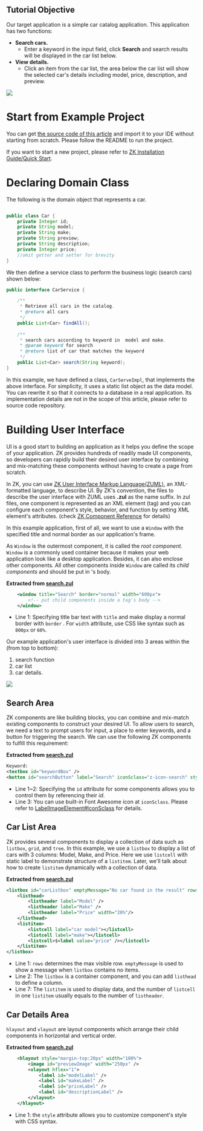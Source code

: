 ## Tutorial Objective
Our target application is a simple car catalog application. This application has two functions:
- **Search cars.**
  - Enter a keyword in the input field, click **Search** and search results will be displayed in the car list below.
- **View details.**
  - Click an item from the car list, the area below the car list will show the selected car's details including model, price, description, and preview.

![]({{site.baseurl}}/get_started/images/Tutorial-searchexample.png)


# Start from Example Project

You can get [the source code of this article](https://github.com/zkoss-demo/gettingStarted/) and import it to
your IDE without starting from scratch. Please follow the README to run
the project.

If you want to start a new project, please refer to [ZK Installation Guide/Quick Start](/{{site.baseurl}}/zk_installation_guide/Quick_Start).

# Declaring Domain Class

The following is the domain object that represents a car.

``` java

public class Car {
    private Integer id;
    private String model;
    private String make;
    private String preview;
    private String description;
    private Integer price;
    //omit getter and setter for brevity
}
```

We then define a service class to perform the business logic (search
cars) shown below:

``` java
public interface CarService {

    /**
     * Retrieve all cars in the catalog.
     * @return all cars
     */
    public List<Car> findAll();
    
    /**
     * search cars according to keyword in  model and make.
     * @param keyword for search
     * @return list of car that matches the keyword
     */
    public List<Car> search(String keyword);
}
```

In this example, we have defined a class, `CarServeImpl`, that
implements the above interface. For simplicity, it uses a static list
object as the data model. You can rewrite it so that it connects to a
database in a real application. Its implementation details are not in
the scope of this article, please refer to source code repository.

# Building User Interface

UI is a good start to building an application as it helps you define the
scope of your application. ZK provides hundreds of readily made UI
components, so developers can rapidly build their desired user interface
by combining and mix-matching these components without having to create
a page from scratch.

In ZK, you can use [ZK User Interface Markup Language(ZUML)](/{{site.baseurl}/zuml_ref ), an XML-formatted language, to
describe UI. By ZK's convention, the files to describe the user
interface with ZUML uses **.zul** as the name suffix. In zul files, one
component is represented as an XML element (tag) and you can configure
each component's style, behavior, and function by setting XML element's
attributes. (check [ZK Component Reference](/{{site.baseurl}/zk_component_ref) for details)

In this example application, first of all, we want to use a `Window`
with the specified title and normal border as our application's frame.

As `Window` is the outermost component, it is called the *root
component*. `Window` is a commonly used container because it makes your
web application look like a desktop application. Besides, it can also
enclose other components. All other components inside `Window` are
called its *child components* and should be put in <window>'s body.

**Extracted from [search.zul](https://github.com/zkoss-demo/gettingStarted/blob/master/src/main/webapp/search.zul)**

```xml
    <window title="Search" border="normal" width="600px">
        <!-- put child components inside a tag's body -->
    </window>
```

- Line 1: Specifying title bar text with `title` and make <window>
  display a normal border with `border` . For `width` attribute, use CSS
  like syntax such as `800px` or `60%`.

Our example application's user interface is divided into 3 areas within
the <window> (from top to bottom):

1.  search function
2.  car list
3.  car details.

![]({{site.baseurl}}/get_started/images/Tutorial-ui-3areas.png)

## Search Area

ZK components are like building blocks, you can combine and mix-match
existing components to construct your desired UI. To allow users to
search, we need a text to prompt users for input, a place to enter
keywords, and a button for triggering the search. We can use the
following ZK components to fulfill this requirement:

**Extracted from
[search.zul](https://github.com/zkoss-demo/gettingStarted/blob/master/src/main/webapp/search.zul)**

```xml
Keyword:
<textbox id="keywordBox" />
<button id="searchButton" label="Search" iconSclass="z-icon-search" style="margin: 0 0 5px 5px"/>
```

- Line 1~2: Specifying the `id` attribute for some components allows you
  to control them by referencing their *id*.
- Line 3: You can use built-in Font Awesome icon at `iconSclass`. Please
  refer to [LabelImageElement#IconSclass](/{{site.baseurl}}/zk_component_ref/base_components/LabelImageElement#IconSclass )
  for details.

## Car List Area

ZK provides several components to display a collection of data such as
`listbox`, `grid`, and `tree`. In this example, we use a `listbox` to
display a list of cars with 3 columns: Model, Make, and Price. Here we
use `listcell` with static label to demonstrate structure of a
`listitem`. Later, we'll talk about how to create `listitem` dynamically
with a collection of data.

**Extracted from
[search.zul](https://github.com/zkoss-demo/gettingStarted/blob/master/src/main/webapp/search.zul)**

``` xml
<listbox id="carListbox" emptyMessage="No car found in the result" rows="5">
    <listhead>
        <listheader label="Model" />
        <listheader label="Make" />
        <listheader label="Price" width="20%"/>
    </listhead>
    <listitem>
        <listcell label="car model"></listcell>
        <listcell label="make"></listcell>
        <listcell>$<label value="price" /></listcell>
    </listitem>
</listbox>
```

- Line 1: `rows` determines the max visible row. `emptyMessage` is used
  to show a message when `listbox` contains no items.
- Line 2: The `listbox` is a container component, and you can add
  `listhead` to define a column.
- Line 7: The `listitem` is used to display data, and the number of
  `listcell` in one `listitem` usually equals to the number of
  `listheader`.

## Car Details Area

`hlayout` and `vlayout` are layout components which arrange their child
components in horizontal and vertical order.

**Extracted from
[search.zul](https://github.com/zkoss-demo/gettingStarted/blob/master/src/main/webapp/search.zul)**

```xml
    <hlayout style="margin-top:20px" width="100%">
        <image id="previewImage" width="250px" />
        <vlayout hflex="1">
            <label id="modelLabel" />
            <label id="makeLabel" />
            <label id="priceLabel" />
            <label id="descriptionLabel" />
        </vlayout>
    </hlayout>
```

- Line 1: the `style` attribute allows you to customize component's
  style with CSS syntax.
